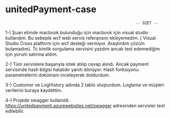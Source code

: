 # unitedPayment-case

                                                             -- ÖZET --
                                                                     
1-) Şuan elimde macbook bulunduğu için macbook için visual studio kullandım. Bu sebeple wcf web servis referansını ekleyemedim. ( Visual Studio Cross platform için wcf desteği vermiyor. Araştırdım çözüm bulamadım). Tc kimlik sorgulama servisini yazdım ancak test edemediğim için yorum satırına aldım.

2-) Tüm servislere başarıyla istek atılıp cevap alındı. Ancak payment servisinde hash bilgisi hatalıdır yanıtı dönüyor. Hash fonksiyonu parametrelerini dokümanı inceleyerek doldurdum. 

3-) Customer ve LogHistory adında 2 tablo oluşturdum. Loglama ve müşteri verilerini buraya kaydettim.

4-) Projede swagger kullanıldı. https://unitedpayment.azurewebsites.net/swagger adresinden servisler test edilebilir.
